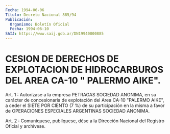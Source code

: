```yaml
---
Fecha: 1994-06-06
Título: Decreto Nacional 885/94
Publicación:
  Organismo: Boletín Oficial
  Fecha: 1994-06-10
SAIJ: https://www.saij.gob.ar/DN19940000885
---
```

# CESION DE DERECHOS DE EXPLOTACION DE HIDROCARBUROS DEL AREA CA-10 " PALERMO AIKE".

<a id="1"></a>
Art. 1 : Autorízase a la empresa PETRAGAS SOCIEDAD ANONIMA, en su  carácter   de  concesionaria  de  explotación  del  Area  CA-10 "PALERMO AIKE", a ceder el SIETE POR CIENTO (7 %) de su participación  en  la  misma  a  favor  de  OPERACIONES  ESPECIALES ARGENTINAS SOCIEDAD ANONIMA.

<a id="2"></a>
Art. 2 : Comuníquese, publíquese, dése a la Dirección Nacional del Registro Oficial y archívese.